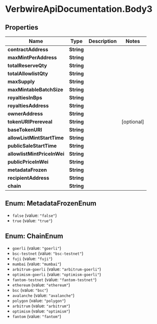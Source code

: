 # VerbwireApiDocumentation.Body3

## Properties
Name | Type | Description | Notes
------------ | ------------- | ------------- | -------------
**contractAddress** | **String** |  | 
**maxMintPerAddress** | **String** |  | 
**totalReserveQty** | **String** |  | 
**totalAllowlistQty** | **String** |  | 
**maxSupply** | **String** |  | 
**maxMintableBatchSize** | **String** |  | 
**royaltiesInBps** | **String** |  | 
**royaltiesAddress** | **String** |  | 
**ownerAddress** | **String** |  | 
**tokenURIPrereveal** | **String** |  | [optional] 
**baseTokenURI** | **String** |  | 
**allowListMintStartTime** | **String** |  | 
**publicSaleStartTime** | **String** |  | 
**allowlistMintPriceInWei** | **String** |  | 
**publicPriceInWei** | **String** |  | 
**metadataFrozen** | **String** |  | 
**recipientAddress** | **String** |  | 
**chain** | **String** |  | 

<a name="MetadataFrozenEnum"></a>
## Enum: MetadataFrozenEnum

* `false` (value: `"false"`)
* `true` (value: `"true"`)


<a name="ChainEnum"></a>
## Enum: ChainEnum

* `goerli` (value: `"goerli"`)
* `bsc-testnet` (value: `"bsc-testnet"`)
* `fuji` (value: `"fuji"`)
* `mumbai` (value: `"mumbai"`)
* `arbitrum-goerli` (value: `"arbitrum-goerli"`)
* `optimism-goerli` (value: `"optimism-goerli"`)
* `fantom-testnet` (value: `"fantom-testnet"`)
* `ethereum` (value: `"ethereum"`)
* `bsc` (value: `"bsc"`)
* `avalanche` (value: `"avalanche"`)
* `polygon` (value: `"polygon"`)
* `arbitrum` (value: `"arbitrum"`)
* `optimism` (value: `"optimism"`)
* `fantom` (value: `"fantom"`)

